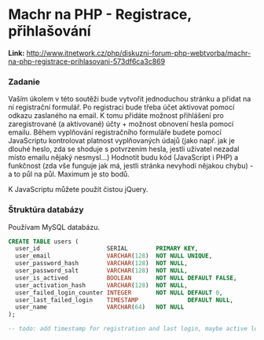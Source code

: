 # Machr na PHP - Registrace, přihlašování

**Link:** http://www.itnetwork.cz/php/diskuzni-forum-php-webtvorba/machr-na-php-registrace-prihlasovani-573df6ca3c869

### Zadanie

Vaším úkolem v této soutěži bude vytvořit jednoduchou stránku a přidat na ní registrační formulář. Po registraci bude třeba účet aktivovat pomocí odkazu zaslaného na email. K tomu přidáte možnost přihlášení pro zaregistrované (a aktivované) účty + možnost obnovení hesla pomocí emailu.
Během vyplňování registračního formuláře budete pomocí JavaScriptu kontrolovat platnost vyplňovaných údajů (jako např. jak je dlouhé heslo, zda se shoduje s potvrzením hesla, jestli uživatel nezadal místo emailu nějaký nesmysl...)
Hodnotit budu kód (JavaScript i PHP) a funkčnost (zda vše funguje jak má, jestli stránka nevyhodí nějakou chybu) - a to půl na půl.
Maximum je sto bodů.

K JavaScriptu můžete použít čistou jQuery.

### Štruktúra databázy

Používam MySQL databázu.

```sql
CREATE TABLE users (
  user_id                   SERIAL        PRIMARY KEY,
  user_email                VARCHAR(128)  NOT NULL UNIQUE,
  user_password_hash        VARCHAR(128)  NOT NULL,
  user_password_salt        VARCHAR(128)  NOT NULL,
  user_is_actived           BOOLEAN       NOT NULL DEFAULT FALSE,
  user_activation_hash      VARCHAR(128)  NOT NULL,
  user_failed_login_counter INTEGER       NOT NULL DEFAULT 0,
  user_last_failed_login    TIMESTAMP              DEFAULT NULL,
  user_name                 VARCHAR(64)   NOT NULL
);

-- todo: add timestamp for registration and last login, maybe active logins table?
```
